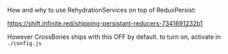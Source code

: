 How and why to use RehydrationServices on top of ReduxPersist:

<https://shift.infinite.red/shipping-persistant-reducers-7341691232b1>

However CrossBones ships with this OFF by default. to turn on, activate in `./config.js`